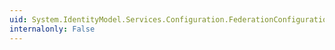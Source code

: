 ```yaml
---
uid: System.IdentityModel.Services.Configuration.FederationConfigurationElement.ServiceCertificate
internalonly: False
---
```

